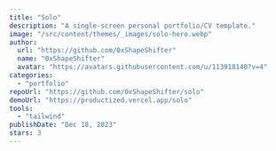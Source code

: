 ```yaml
---
title: "Solo"
description: "A single-screen personal portfolio/CV template."
image: "/src/content/themes/_images/solo-hero.webp"
author:
  url: "https://github.com/0xShapeShifter"
  name: "0xShapeShifter"
  avatar: "https://avatars.githubusercontent.com/u/113918140?v=4"
categories:
  - "portfolio"
repoUrl: "https://github.com/0xShapeShifter/solo"
demoUrl: "https://productized.vercel.app/solo"
tools:
  - "tailwind"
publishDate: "Dec 18, 2023"
stars: 3
---
```

